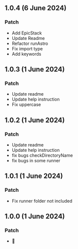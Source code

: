## 1.0.4 (6 June 2024)

### Patch

- Add EpicStack
- Update Readme
- Refactor runAstro
- Fix import type
- Add keywords

## 1.0.3 (1 June 2024)

### Patch

- Update readme
- Update help instruction
- Fix uppercase

## 1.0.2 (1 June 2024)

### Patch

- Update readme
- Update help instruction
- fix bugs checkDirectoryName
- fix bugs in some runner

## 1.0.1 (1 June 2024)

### Patch

- Fix runner folder not included

## 1.0.0 (1 June 2024)

### Patch

- 🎉
